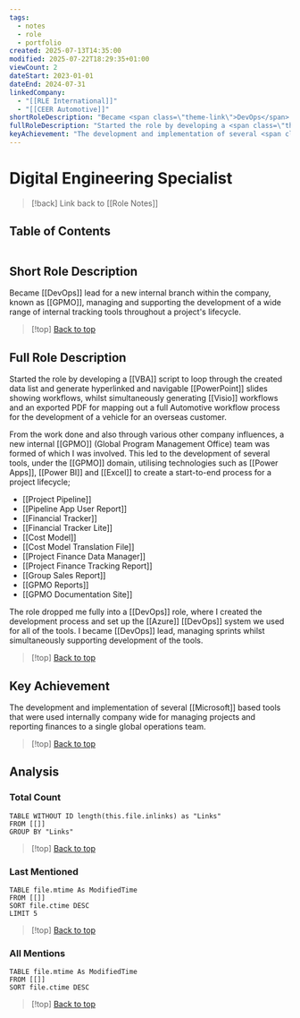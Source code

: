 ```yaml
---
tags:
  - notes
  - role
  - portfolio
created: 2025-07-13T14:35:00
modified: 2025-07-22T18:29:35+01:00
viewCount: 2
dateStart: 2023-01-01
dateEnd: 2024-07-31
linkedCompany:
  - "[[RLE International]]"
  - "[[CEER Automotive]]"
shortRoleDescription: "Became <span class=\"theme-link\">DevOps</span> lead for a new internal branch within the company, known as <span class=\"theme-link\">GPMO</span>, managing and supporting the development of a wide range of internal tracking tools throughout a project's lifecycle."
fullRoleDescription: "Started the role by developing a <span class=\"theme-link\">VBA</span> script to loop through the created data list and generate hyperlinked and navigable <span class=\"theme-link\">PowerPoint</span> slides showing workflows, whilst simultaneously generating <span class=\"theme-link\">Visio</span> workflows and an exported PDF for mapping out a full Automotive workflow process for the development of a vehicle for an overseas customer.<br>From the work done and also through various other company influences, a new internal <span class=\"theme-link\">GPMO</span> (Global Program Management Office) team was formed of which I was involved. This led to the development of several tools, under the <span class=\"theme-link\">GPMO</span> domain, utilising technologies such as <span class=\"theme-link\">Power Apps</span>, <span class=\"theme-link\">Power BI</span> and <span class=\"theme-link\">Excel</span> to create a start-to-end process for a project lifecycle;<br>- <a href=\"/projects/project-pipeline\" class=\"theme-link\">Project Pipeline</a><br>- <a href=\"/projects/pipeline-app-user-report\" class=\"theme-link\">Pipeline App User Report</a><br>- <a href=\"/projects/financial-tracker\" class=\"theme-link\">Financial Tracker</a><br>- <span class=\"theme-link\">Financial Tracker Lite</span><br>- <a href=\"/projects/cost-model\" class=\"theme-link\">Cost Model</a><br>- <a href=\"/projects/cost-model-translation-file\" class=\"theme-link\">Cost Model Translation File</a><br>- <a href=\"/projects/project-finance-data-manager\" class=\"theme-link\">Project Finance Data Manager</a><br>- <a href=\"/projects/project-finance-tracking-report\" class=\"theme-link\">Project Finance Tracking Report</a><br>- <a href=\"/projects/group-sales-report\" class=\"theme-link\">Group Sales Report</a><br>- <a href=\"/projects/gpmo-reports\" class=\"theme-link\">GPMO Reports</a><br>- <a href=\"/projects/gpmo-documentation-site\" class=\"theme-link\">GPMO Documentation Site</a><br>The role dropped me fully into a <span class=\"theme-link\">DevOps</span> role, where I created the development process and set up the <span class=\"theme-link\">Azure</span> <span class=\"theme-link\">DevOps</span> system we used for all of the tools. I became <span class=\"theme-link\">DevOps</span> lead, managing sprints whilst simultaneously supporting development of the tools."
keyAchievement: "The development and implementation of several <span class=\"theme-link\">Microsoft</span> based tools that were used internally company wide for managing projects and reporting finances to a single global operations team."
---
```

# Digital Engineering Specialist

> [!back] Link back to [[Role Notes]]

## Table of Contents
```table-of-contents
```

## Short Role Description

Became [[DevOps]] lead for a new internal branch within the company, known as [[GPMO]], managing and supporting the development of a wide range of internal tracking tools throughout a project's lifecycle.

>[!top] [Back to top](#Table%20of%20Contents)

## Full Role Description

Started the role by developing a [[VBA]] script to loop through the created data list and generate hyperlinked and navigable [[PowerPoint]] slides showing workflows, whilst simultaneously generating [[Visio]] workflows and an exported PDF for mapping out a full Automotive workflow process for the development of a vehicle for an overseas customer.

From the work done and also through various other company influences, a new internal [[GPMO]] (Global Program Management Office) team was formed of which I was involved. This led to the development of several tools, under the [[GPMO]] domain, utilising technologies such as [[Power Apps]], [[Power BI]] and [[Excel]] to create a start-to-end process for a project lifecycle;

- [[Project Pipeline]]
- [[Pipeline App User Report]]
- [[Financial Tracker]]
- [[Financial Tracker Lite]]
- [[Cost Model]]
- [[Cost Model Translation File]]
- [[Project Finance Data Manager]]
- [[Project Finance Tracking Report]]
- [[Group Sales Report]]
- [[GPMO Reports]]
- [[GPMO Documentation Site]]

The role dropped me fully into a [[DevOps]] role, where I created the development process and set up the [[Azure]] [[DevOps]] system we used for all of the tools. I became [[DevOps]] lead, managing sprints whilst simultaneously supporting development of the tools.

>[!top] [Back to top](#Table%20of%20Contents)

## Key Achievement

The development and implementation of several [[Microsoft]] based tools that were used internally company wide for managing projects and reporting finances to a single global operations team. 

>[!top] [Back to top](#Table%20of%20Contents)

## Analysis

### Total Count

```dataview
TABLE WITHOUT ID length(this.file.inlinks) as "Links"
FROM [[]]
GROUP BY "Links"
```

>[!top] [Back to top](#Table%20of%20Contents)

### Last Mentioned

```dataview
TABLE file.mtime As ModifiedTime
FROM [[]]
SORT file.ctime DESC
LIMIT 5
```

>[!top] [Back to top](#Table%20of%20Contents)

### All Mentions

```dataview
TABLE file.mtime As ModifiedTime
FROM [[]]
SORT file.ctime DESC
```

>[!top] [Back to top](#Table%20of%20Contents)